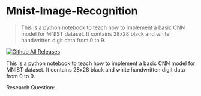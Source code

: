 # Mnist-Image-Recognition
> This is a python notebook to teach how to implement a basic CNN model for MNIST dataset. It contains 28x28 black and white handwritten digit data from 0 to 9.

[![Github All Releases](https://img.shields.io/github/downloads/ChenghaoDing90/Mnist-Image-Recognition/total.svg)]()

This is a python notebook to teach how to implement a basic CNN model for MNIST dataset. It contains 28x28 black and white handwritten digit data from 0 to 9.

Research Question:


